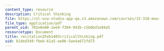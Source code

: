 ```yaml
---
content_type: resource
description: Critical thinking
file: https://ol-ocw-studio-app-qa.s3.amazonaws.com/courses/15-310-managerial-psychology-laboratory-spring-2003/81ded349fbeb61a5ae065ae4a671fd73_recitation2Feb1403criticalthinking.pdf
file_type: application/pdf
parent_uid: 702e0e80-1ee9-f304-943b-c5b6bd1e94a5
resourcetype: Document
title: recitation2Feb1403criticalthinking.pdf
uid: 81ded349-fbeb-61a5-ae06-5ae4a671fd73
---
```

